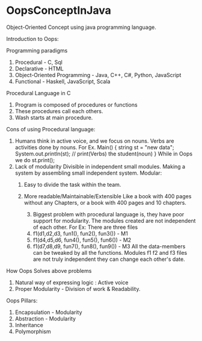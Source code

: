 # OopsConceptInJava
Object-Oriented Concept using java programming language.

Introduction to Oops:

Programming paradigms
1. Procedural - C, Sql
2. Declarative - HTML
3. Object-Oriented Programming - Java, C++, C#, Python, JavaScript
4. Functional - Haskell, JavaScript, Scala

Procedural Language in C
1. Program is composed of procedures or functions
2. These procedures call each others.
3. Wash starts at main procedure.

Cons of using Procedural language:
1. Humans think in active voice, and we focus on nouns. Verbs are activities done by nouns.
    For Ex. 
   Main()
    {
        string st = "new data";
        System.out.println(st);  // print(Verbs) the student(noun)
    }
    While in Oops we do st.print();
2. Lack of modularity
   Divisible in independent small modules.
   Making a system by assembling small independent system.
    Modular:
   1. Easy to divide the task within the team.
   2. More readable/Maintainable/Extensible
    Like a book with 400 pages without any Chapters, or a book with 400 pages and 10 chapters.

      3. Biggest problem with procedural language is, they have poor support for modularity. The modules created
   are not independent of each other.
   For Ex: There are three files 
      1. f1(d1,d2,d3, fun1(), fun2(), fun3())  - M1
      2. f1(d4,d5,d6, fun4(), fun5(), fun6())  - M2
      3. f1(d7,d8,d9, fun7(), fun8(), fun9())  - M3
      All the data-members can be tweaked by all the functions.
      Modules f1 f2 and f3 files are not truly independent they can change each other's date.

How Oops Solves above problems
1. Natural way of expressing logic : Active voice 
2. Proper Modularity - Division of work & Readability.

Oops Pillars:
1. Encapsulation  - Modularity
2. Abstraction    - Modularity
3. Inheritance
4. Polymorphism

